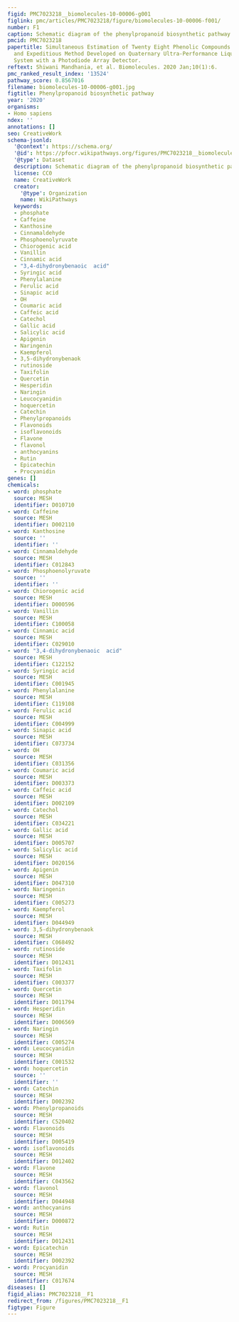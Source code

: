 ```yaml
---
figid: PMC7023218__biomolecules-10-00006-g001
figlink: pmc/articles/PMC7023218/figure/biomolecules-10-00006-f001/
number: F1
caption: Schematic diagram of the phenylpropanoid biosynthetic pathway.
pmcid: PMC7023218
papertitle: Simultaneous Estimation of Twenty Eight Phenolic Compounds by a Novel
  and Expeditious Method Developed on Quaternary Ultra-Performance Liquid Chromatography
  System with a Photodiode Array Detector.
reftext: Shiwani Mandhania, et al. Biomolecules. 2020 Jan;10(1):6.
pmc_ranked_result_index: '13524'
pathway_score: 0.8567016
filename: biomolecules-10-00006-g001.jpg
figtitle: Phenylpropanoid biosynthetic pathway
year: '2020'
organisms:
- Homo sapiens
ndex: ''
annotations: []
seo: CreativeWork
schema-jsonld:
  '@context': https://schema.org/
  '@id': https://pfocr.wikipathways.org/figures/PMC7023218__biomolecules-10-00006-g001.html
  '@type': Dataset
  description: Schematic diagram of the phenylpropanoid biosynthetic pathway.
  license: CC0
  name: CreativeWork
  creator:
    '@type': Organization
    name: WikiPathways
  keywords:
  - phosphate
  - Caffeine
  - Kanthosine
  - Cinnamaldehyde
  - Phosphoenolyruvate
  - Chiorogenic acid
  - Vanillin
  - Cinnamic acid
  - "3,4-dihydronybenaoic  acid"
  - Syringic acid
  - Phenylalanine
  - Ferulic acid
  - Sinapic acid
  - OH
  - Coumaric acid
  - Caffeic acid
  - Catechol
  - Gallic acid
  - Salicylic acid
  - Apigenin
  - Naringenin
  - Kaempferol
  - 3,5-dihydronybenaok
  - rutinoside
  - Taxifolin
  - Quercetin
  - Hesperidin
  - Naringin
  - Leucocyanidin
  - hoquercetin
  - Catechin
  - Phenylpropanoids
  - Flavonoids
  - isoflavonoids
  - Flavone
  - flavonol
  - anthocyanins
  - Rutin
  - Epicatechin
  - Procyanidin
genes: []
chemicals:
- word: phosphate
  source: MESH
  identifier: D010710
- word: Caffeine
  source: MESH
  identifier: D002110
- word: Kanthosine
  source: ''
  identifier: ''
- word: Cinnamaldehyde
  source: MESH
  identifier: C012843
- word: Phosphoenolyruvate
  source: ''
  identifier: ''
- word: Chiorogenic acid
  source: MESH
  identifier: D000596
- word: Vanillin
  source: MESH
  identifier: C100058
- word: Cinnamic acid
  source: MESH
  identifier: C029010
- word: "3,4-dihydronybenaoic  acid"
  source: MESH
  identifier: C122152
- word: Syringic acid
  source: MESH
  identifier: C001945
- word: Phenylalanine
  source: MESH
  identifier: C119108
- word: Ferulic acid
  source: MESH
  identifier: C004999
- word: Sinapic acid
  source: MESH
  identifier: C073734
- word: OH
  source: MESH
  identifier: C031356
- word: Coumaric acid
  source: MESH
  identifier: D003373
- word: Caffeic acid
  source: MESH
  identifier: D002109
- word: Catechol
  source: MESH
  identifier: C034221
- word: Gallic acid
  source: MESH
  identifier: D005707
- word: Salicylic acid
  source: MESH
  identifier: D020156
- word: Apigenin
  source: MESH
  identifier: D047310
- word: Naringenin
  source: MESH
  identifier: C005273
- word: Kaempferol
  source: MESH
  identifier: D044949
- word: 3,5-dihydronybenaok
  source: MESH
  identifier: C068492
- word: rutinoside
  source: MESH
  identifier: D012431
- word: Taxifolin
  source: MESH
  identifier: C003377
- word: Quercetin
  source: MESH
  identifier: D011794
- word: Hesperidin
  source: MESH
  identifier: D006569
- word: Naringin
  source: MESH
  identifier: C005274
- word: Leucocyanidin
  source: MESH
  identifier: C001532
- word: hoquercetin
  source: ''
  identifier: ''
- word: Catechin
  source: MESH
  identifier: D002392
- word: Phenylpropanoids
  source: MESH
  identifier: C520402
- word: Flavonoids
  source: MESH
  identifier: D005419
- word: isoflavonoids
  source: MESH
  identifier: D012402
- word: Flavone
  source: MESH
  identifier: C043562
- word: flavonol
  source: MESH
  identifier: D044948
- word: anthocyanins
  source: MESH
  identifier: D000872
- word: Rutin
  source: MESH
  identifier: D012431
- word: Epicatechin
  source: MESH
  identifier: D002392
- word: Procyanidin
  source: MESH
  identifier: C017674
diseases: []
figid_alias: PMC7023218__F1
redirect_from: /figures/PMC7023218__F1
figtype: Figure
---
```

